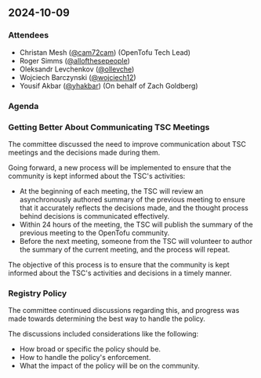 ## 2024-10-09

### Attendees

- Christan Mesh ([@cam72cam](https://github.com/cam72cam)) (OpenTofu Tech Lead)
- Roger Simms ([@allofthesepeople](https://github.com/allofthesepeople))
- Oleksandr Levchenkov ([@ollevche](https://github.com/ollevche))
- Wojciech Barczynski ([@wojciech12](https://github.com/wojciech12))
- Yousif Akbar ([@yhakbar](https://github.com/yhakbar)) (On behalf of Zach Goldberg)

### Agenda

### Getting Better About Communicating TSC Meetings

The committee discussed the need to improve communication about TSC meetings and the decisions made during them.

Going forward, a new process will be implemented to ensure that the community is kept informed about the TSC's activities:

- At the beginning of each meeting, the TSC will review an asynchronously authored summary of the previous meeting to ensure
that it accurately reflects the decisions made, and the thought process behind decisions is communicated effectively.
- Within 24 hours of the meeting, the TSC will publish the summary of the previous meeting to the OpenTofu community.
- Before the next meeting, someone from the TSC will volunteer to author the summary of the current meeting, and the process will
repeat.

The objective of this process is to ensure that the community is kept informed about the TSC's activities and decisions in a timely manner.

### Registry Policy

The committee continued discussions regarding this, and progress was made towards determining the best way to handle the policy.

The discussions included considerations like the following:

- How broad or specific the policy should be.
- How to handle the policy's enforcement.
- What the impact of the policy will be on the community.

